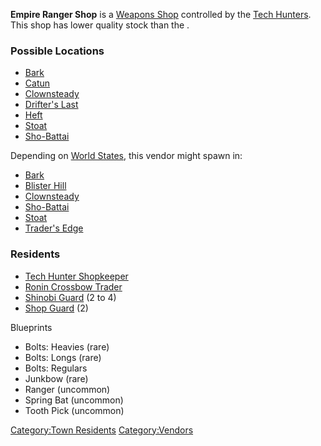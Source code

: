 **Empire Ranger Shop** is a [Weapons Shop](Weapons_Shops.md "wikilink")
controlled by the [Tech Hunters](02%20-%20Projects%20&%20Wikis/Kenshi/Kenshi%20Wiki/Kenshi%20Wiki%20Template/Tech_Hunters.md "wikilink"). This shop has
lower quality stock than the [](Adventurer_Ranger_Shop.md).

### Possible Locations

- [Bark](Bark.md "wikilink")
- [Catun](Catun.md "wikilink")
- [Clownsteady](Clownsteady.md "wikilink")
- [Drifter's Last](Drifter's_Last.md "wikilink")
- [Heft](Heft.md "wikilink")
- [Stoat](Stoat.md "wikilink")
- [Sho-Battai](Sho-Battai.md "wikilink")

Depending on [World States](World_States.md "wikilink"), this vendor might
spawn in:

- [Bark](Bark.md "wikilink")
- [Blister Hill](Blister_Hill.md "wikilink")
- [Clownsteady](Clownsteady.md "wikilink")
- [Sho-Battai](Sho-Battai.md "wikilink")
- [Stoat](Stoat.md "wikilink")
- [Trader's Edge](Trader's_Edge.md "wikilink")

### Residents

- [Tech Hunter Shopkeeper](Tech_Hunter_Shopkeeper.md "wikilink")
- [Ronin Crossbow Trader](Ronin_Crossbow_Trader.md "wikilink")
- [Shinobi Guard](Shinobi_Guard.md "wikilink") (2 to 4)
- [Shop Guard](Shop_Guard.md "wikilink") (2)

Blueprints

- Bolts: Heavies (rare)
- Bolts: Longs (rare)
- Bolts: Regulars
- Junkbow (rare)
- Ranger (uncommon)
- Spring Bat (uncommon)
- Tooth Pick (uncommon)

[Category:Town Residents](Category:Town_Residents "wikilink")
[Category:Vendors](Category:Vendors "wikilink")